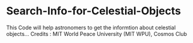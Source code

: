 # Search-Info-for-Celestial-Objects
This Code will help astronomers to get the informtion about celestial objects...
Credits : MIT World Peace University (MIT WPU), Cosmos Club
